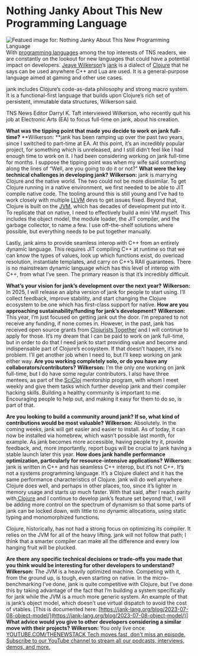 # Nothing Janky About This New Programming Language
![Featued image for: Nothing Janky About This New Programming Language](https://cdn.thenewstack.io/media/2025/01/1d056ff7-fredrick-tendong-hvyepjyehdq-unsplash-1-1024x683.jpg)
With [programming languages](https://thenewstack.io/programming-languages/) among the top interests of TNS readers, we are constantly on the lookout for new languages that could have a potential impact on developers. [Jeaye Wilkerson](https://www.linkedin.com/in/jeaye/)’s [jank](https://jank-lang.org/) is a dialect of [Clojure](https://thenewstack.io/stack-overflow-rust-remains-most-favored-but-clojure-pays-the-most/) that he says can be used anywhere C++ and Lua are used. It is a general-purpose language aimed at gaming and other use cases.

jank includes Clojure’s code-as-data philosophy and strong macro system. It is a functional-first language that builds upon Clojure’s rich set of persistent, immutable data structures, Wilkerson said.

TNS News Editor Darryl K. Taft interviewed Wilkerson, who recently quit his job at Electronic Arts (EA) to focus full-time on jank, about his creation.

**What was the tipping point that made you decide to work on jank full-time?**
**Wilkerson: **jank has been ramping up over the past two years, since I switched to part-time at EA. At this point, it’s an incredibly popular project, for something which is unreleased, and I still didn’t feel like I had enough time to work on it. I had been considering working on jank full-time for months. I suppose the tipping point was when my wife said something along the lines of “Well, are you going to do it or not?”
**What were the key technical challenges in developing jank?**
**Wilkerson:** jank is marrying Clojure and the native world. The two could not be more dissimilar. To get Clojure running in a native environment, we first needed to be able to JIT compile native code. The tooling around this is still young and I’ve had to work closely with multiple [LLVM](https://llvm.org/) devs to get issues fixed.
Beyond that, Clojure is built on the [JVM](https://www.ibm.com/docs/en/b2b-integrator/6.1.1?topic=management-java-virtual-machine), which has decades of development put into it. To replicate that on native, I need to effectively build a mini VM myself. This includes the object model, the module loader, the JIT compiler, and the garbage collector, to name a few. I use off-the-shelf solutions where possible, but everything needs to be put together manually.

Lastly, jank aims to provide seamless interop with C++ from an entirely dynamic language. This requires JIT compiling C++ at runtime so that we can know the types of values, look up which functions exist, do overload resolution, instantiate templates, and carry on C++’s RAII guarantees. There is no mainstream dynamic language which has this level of interop with C++, from what I’ve seen. The primary reason is that it’s incredibly difficult.

**What’s your vision for jank’s development over the next year?**
**Wilkerson:** In 2025, I will release an alpha version of jank for people to start using. I’ll collect feedback, improve stability, and start changing the Clojure ecosystem to be one which has first-class support for native.
**How are you approaching sustainability/funding for jank’s development?**
**Wilkerson:** This year, I’m just focused on getting jank out the door. I’m prepared to not receive any funding, if none comes in. However, in the past, jank has received open source grants from [Clojurists Together](https://www.clojuriststogether.org/) and I will continue to apply for those. It’s my dream that I can be paid to work on jank full-time, but in order to do that I need jank to start providing value and become and indispensable part of Clojure’s ecosystem. If that doesn’t happen, it’s no problem. I’ll get another job when I need to, but I’ll keep working on jank either way.
**Are you working completely solo, or do you have any collaborators/contributors?**
**Wilkerson:** I’m the only one working on jank full-time, but I do have some regular contributors. I also have three mentees, as part of the [SciCloj](https://scicloj.github.io/) mentorship program, with whom I meet weekly and give them tasks which further develop jank and their compiler hacking skills.
Building a healthy community is important to me. Encouraging people to help out, and making it easy for them to do so, is part of that.

**Are you looking to build a community around jank? If so, what kind of contributions would be most valuable?**
**Wilkerson:** Absolutely. In the coming weeks, jank will get easier and easier to install. As of today, it can now be installed via homebrew, which wasn’t possible last month, for example. As jank becomes more accessible, having people try it, provide feedback, and, more importantly, report bugs will be crucial to jank having a stable launch later this year.
**How does jank handle performance optimization, particularly for resource-intensive applications?**
**Wilkerson:** jank is written in C++ and has seamless C++ interop, but it’s not C++. It’s not a systems programming language. It’s a Clojure dialect and it has the same performance characteristics of Clojure. jank will do well anywhere Clojure does well, and perhaps in other places, too, since it’s lighter in memory usage and starts up much faster.
With that said, after I reach parity with[ Clojure](https://thenewstack.io/from-c-to-clojure-new-language-promises-best-of-both) and I continue to develop jank’s feature set beyond that, I will be adding more control on the spectrum of dynamism so that some parts of jank can be locked down, with little to no dynamic allocations, using static typing and monomorphized functions.

Clojure, historically, has not had a strong focus on optimizing its compiler. It relies on the JVM for all of the heavy lifting. jank will not follow that path; I think that a smarter compiler can make all the difference and every low hanging fruit will be plucked.

**Are there any specific technical decisions or trade-offs you made that you think would be interesting for other developers to understand?**
**Wilkerson:** The JVM is a heavily optimized machine. Competing with it, from the ground up, is tough, even starting on native. In the micro-benchmarking I’ve done, jank is quite competitive with Clojure, but I’ve done this by taking advantage of the fact that I’m building a system specifically for jank while the JVM is a much more generic system. An example of that is jank’s object model, which doesn’t use virtual dispatch to avoid the cost of vtables. [This is documented here: [https://jank-lang.org/blog/2023-07-08-object-model/](https://jank-lang.org/blog/2023-07-08-object-model/)]
**What advice would you give to other developers considering a similar move with their projects?**
**Wilkerson:** You only live once.
[
YOUTUBE.COM/THENEWSTACK
Tech moves fast, don't miss an episode. Subscribe to our YouTube
channel to stream all our podcasts, interviews, demos, and more.
](https://youtube.com/thenewstack?sub_confirmation=1)